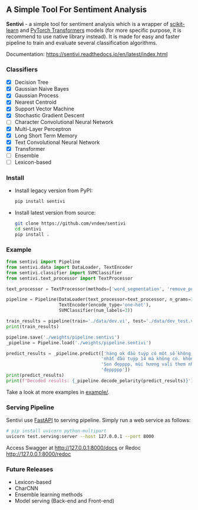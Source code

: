 ## A Simple Tool For Sentiment Analysis

**Sentivi** - a simple tool for sentiment analysis which is a wrapper of [scikit-learn](https://scikit-learn.org) and
[PyTorch Transformers](https://huggingface.co/transformers/) models (for more specific purpose, it is recommend to use native library instead). It is made for easy and faster pipeline to train and evaluate several
classification algorithms.

Documentation: https://sentivi.readthedocs.io/en/latest/index.html

### Classifiers

- [x] Decision Tree
- [x] Gaussian Naive Bayes
- [x] Gaussian Process
- [x] Nearest Centroid
- [x] Support Vector Machine
- [x] Stochastic Gradient Descent
- [ ] Character Convolutional Neural Network
- [x] Multi-Layer Perceptron
- [x] Long Short Term Memory
- [x] Text Convolutional Neural Network
- [x] Transformer
- [ ] Ensemble
- [ ] Lexicon-based 

### Install
- Install legacy version from PyPI:
    ```bash
    pip install sentivi
    ```

- Install latest version from source:
    ```bash
    git clone https://github.com/vndee/sentivi
    cd sentivi
    pip install .
    ```

### Example

```python
from sentivi import Pipeline
from sentivi.data import DataLoader, TextEncoder
from sentivi.classifier import SVMClassifier
from sentivi.text_processor import TextProcessor

text_processor = TextProcessor(methods=['word_segmentation', 'remove_punctuation', 'lower'])

pipeline = Pipeline(DataLoader(text_processor=text_processor, n_grams=3),
                    TextEncoder(encode_type='one-hot'),
                    SVMClassifier(num_labels=3))

train_results = pipeline(train='./data/dev.vi', test='./data/dev_test.vi')
print(train_results)

pipeline.save('./weights/pipeline.sentivi')
_pipeline = Pipeline.load('./weights/pipeline.sentivi')

predict_results = _pipeline.predict(['hàng ok đầu tuýp có một số không vừa ốc siết. chỉ được một số đầu thôi .cần '
                                    'nhất đầu tuýp 14 mà không có. không đạt yêu cầu của mình sử dụng',
                                    'Son đẹpppp, mùi hương vali thơm nhưng hơi nồng, chất son mịn, màu lên chuẩn, '
                                    'đẹppppp'])
print(predict_results)
print(f'Decoded results: {_pipeline.decode_polarity(predict_results)}')
```
Take a look at more examples in [example/](https://github.com/vndee/sentivi/tree/master/example).

### Serving Pipeline

Sentivi use [FastAPI](https://fastapi.tiangolo.com/) to serving pipeline. Simply run a web service as follows:

```bash
# pip install uvicorn python-multipart
uvicorn test.serving:server --host 127.0.0.1 --port 8000
```
Access Swagger at http://127.0.0.1:8000/docs or Redoc http://127.0.0.1:8000/redoc

### Future Releases

- Lexicon-based
- CharCNN
- Ensemble learning methods
- Model serving (Back-end and Front-end)
